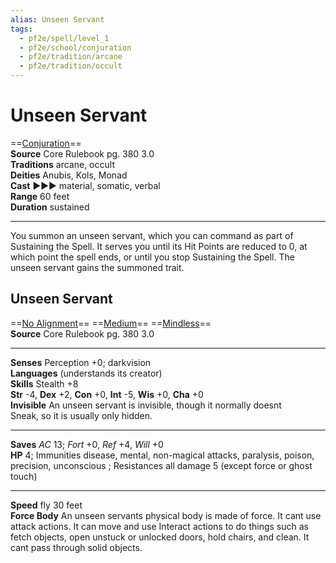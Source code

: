 ```yaml
---
alias: Unseen Servant
tags:
  - pf2e/spell/level_1
  - pf2e/school/conjuration
  - pf2e/tradition/arcane
  - pf2e/tradition/occult
---
```


# Unseen Servant

==[Conjuration](../../../Traits/Conjuration.md)==  
__Source__ Core Rulebook pg. 380 3.0  
**Traditions** arcane, occult  
**Deities** Anubis, Kols, Monad  
**Cast** ►►► material, somatic, verbal  
**Range** 60 feet  
**Duration** sustained

---

You summon an unseen servant, which you can command as part of Sustaining the Spell. It serves you until its Hit Points are reduced to 0, at which point the spell ends, or until you stop Sustaining the Spell. The unseen servant gains the summoned trait.

## Unseen Servant

 ==[No Alignment](No%20Alignment)== ==[Medium](Medium)== ==[Mindless](../../../Traits/Mindless.md)==  
__Source__ Core Rulebook pg. 380 3.0<hr>**Senses** Perception +0; darkvision  
**Languages** (understands its creator)  
**Skills** Stealth +8  
**Str** -4, **Dex** +2, **Con** +0, **Int** -5, **Wis** +0, **Cha** +0  
**Invisible** An unseen servant is invisible, though it normally doesnt  
 Sneak, so it is usually only hidden.

---

**Saves** _AC_ 13; _Fort_ +0, _Ref_ +4, _Will_ +0  
**HP** 4; Immunities disease, mental, non-magical attacks, paralysis, poison, precision, unconscious ; Resistances all damage 5 (except force or ghost touch)

---

**Speed** fly 30 feet  
**Force Body** An unseen servants physical body is made of force. It cant use attack actions. It can move and use Interact actions to do things such as fetch objects, open unstuck or unlocked doors, hold chairs, and clean. It cant pass through solid objects.
